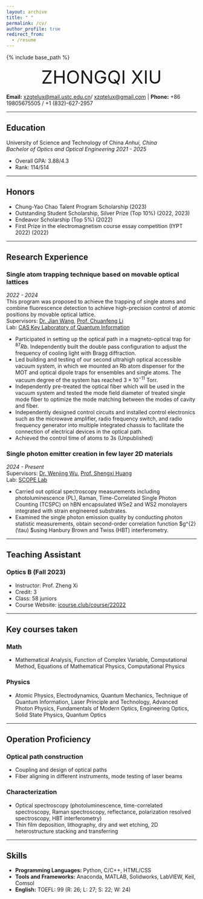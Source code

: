 ```yaml
---
layout: archive
title: " "
permalink: /cv/
author_profile: true
redirect_from:
  - /resume
---
```


{% include base_path %}

<div align='center' ><font size='60'>ZHONGQI XIU</font></div>

**Email:** xzqtelux@mail.ustc.edu.cn/ xzqtelux@gmail.com | **Phone:** +86 19805675505 / +1 (832)-627-2957

---

## Education

 University of Science and Technology of China *Anhui, China*  
 _Bachelor of Optics and Optical Engineering  *2021 - 2025*_
- Overall GPA: 3.88/4.3  
- Rank:  114/514

---

## Honors

- Chung-Yao Chao Talent Program Scholarship (2023)
- Outstanding Student Scholarship, Silver Prize (Top 10%) (2022, 2023)
- Endeavor Scholarship (Top 5%) (2022)
- First Prize in the electromagnetism course essay competition (IYPT 2022) (2022)

---

## Research Experience

### Single atom trapping technique based on movable optical lattices 
*2022 - 2024*  
This program was proposed to achieve the trapping of single atoms and combine fluorescence detection to achieve high-precision control of atomic positions by movable optical lattice.  
Supervisors: [Dr. Jian Wang](https://faculty.ustc.edu.cn/wangjian1), [Prof. Chuanfeng Li](http://lqcc.ustc.edu.cn/cfli/)  
Lab: [CAS Key Laboratory of Quantum Information](https://lqcc.ustc.edu.cn/)

- Participated in setting up the optical path in a magneto-optical trap for $^{87}Rb$. Independently built the double pass configuration to adjust the frequency of cooling light with Bragg diffraction.
- Led building and testing of our second ultrahigh optical accessible vacuum system, in which we mounted an Rb atom dispenser for the MOT and optical dipole traps for ensembles and single atoms. The vacuum degree of the system has reached $3\times10^{-11}$ Torr.
- Independently pre-treated the optical fiber which will be used in the vacuum system and tested the mode field diameter of treated single mode fiber to optimize the mode matching between the modes of cavity and fiber.
- Independently designed control circuits and installed control electronics such as the microwave amplifier, radio frequency switch, and radio frequency generator into multiple integrated chassis to facilitate the connection of electrical devices in the optical path.
- Achieved the control time of atoms to 3s (Unpublished)

### Single photon emitter creation in few layer 2D materials
*2024 - Present*  
Supervisors: [Dr. Wenjing Wu](https://scholar.google.com/citations?user=lm68m7kAAAAJ&hl=en), [Prof. Shengxi Huang](https://profiles.rice.edu/faculty/shengxi-huang)  
Lab: [SCOPE Lab](https://scopelab.rice.edu/)

- Carried out optical spectroscopy measurements including photoluminescence (PL), Raman, Time-Correlated Single Photon Counting (TCSPC) on hBN encapsulated WSe2 and WS2 monolayers integrated with strain engineered substrates.
- Examined the single photon emission quality by conducting photon statistic measurements, obtain second-order correlation function $g^{2}(\tau) $using Hanbury Brown and Twiss (HBT) interferometry.
---

## Teaching Assistant

### Optics B (Fall 2023) 
- Instructor: Prof. Zheng Xi
- Credit: 3
- Class: 58 juniors
- Course Website: [icourse.club/course/22022](http://icourse.club/course/22022)
  
---
## Key courses taken

### Math
- Mathematical Analysis, Function of Complex Variable, Computational Method, Equations of Mathematical Physics, Computational Physics

### Physics
- Atomic Physics, Electrodynamics, Quantum Mechanics, Technique of Quantum Information, Laser Principle and Technology, Advanced Photon Physics, Fundamentals of Modern Optics, Engineering Optics, Solid State Physics, Quantum Optics
  
---

## Operation Proficiency

### Optical path construction
- Coupling and design of optical paths
- Fiber aligning in different instruments, mode testing of laser beams

### Characterization
- Optical spectroscopy (photoluminescence, time-correlated spectroscopy, Raman spectroscopy, reflectance, polarization resolved spectroscopy, HBT interferometry)
- Thin film deposition, lithography, dry and wet etching, 2D heterostructure stacking and transferring

---
## Skills

- **Programming Languages:** Python, C/C++, HTML/CSS
- **Tools and Frameworks:** Anaconda, MATLAB, Solidworks, LabVIEW, Keil, Comsol
- **English:** TOEFL: 99 (R: 26; L: 27; S: 22; W: 24)


